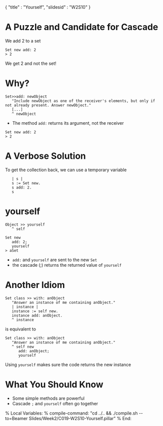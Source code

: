 {"title" : "Yourself","slidesid" : "W2S10"}# A Puzzle and Candidate for CascadeWe add 2 to a set```Set new add: 2
> 2```We get 2 and not the set!# Why?```Set>>add: newObject
   "Include newObject as one of the receiver's elements, but only if not already present. Answer newObject."
   [...]
   ^ newObject```- The method `add:` returns its argument, not the receiver```Set new add: 2
> 2```# A Verbose SolutionTo get the collection back, we can use a temporary variable```   | s |
   s := Set new.
   s add: 2.
   s```# yourself```Object >> yourself
   ^ self``````Set new
   add: 2;
   yourself
> aSet```- `add:` and `yourself` are sent to the new `Set`- the cascade \(;\) returns the returned value of `yourself`# Another Idiom```Set class >> with: anObject
   "Answer an instance of me containing anObject."
   | instance |
   instance := self new.
   instance add: anObject.
   ^ instance```is equivalent to```Set class >> with: anObject
   "Answer an instance of me containing anObject."
   ^ self new
      add: anObject;
      yourself```Using `yourself` makes sure the code returns the new instance# What You Should Know- Some simple methods are powerful- Cascade `;` and `yourself` often go together%  Local Variables:%  compile-command: "cd ../.. && ./compile.sh --to=Beamer Slides/Week2/C019-W2S10-Yourself.pillar"%  End:
